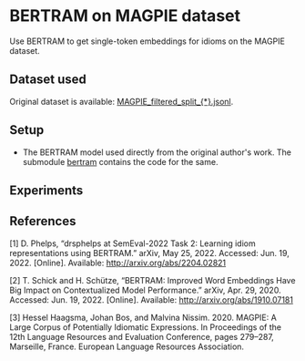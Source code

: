 # BERTRAM on MAGPIE dataset
Use BERTRAM to get single-token embeddings for idioms on the MAGPIE dataset.

## Dataset used
Original dataset is available: [MAGPIE_filtered_split_{*}.jsonl](https://github.com/hslh/magpie-corpus).

## Setup
* The BERTRAM model used directly from the original author's work. The submodule [bertram](./bertram) contains the code for the same.

## Experiments

## References

[1] D. Phelps, “drsphelps at SemEval-2022 Task 2: Learning idiom representations using BERTRAM.” arXiv, May 25, 2022. Accessed: Jun. 19, 2022. [Online]. Available: http://arxiv.org/abs/2204.02821

[2] T. Schick and H. Schütze, “BERTRAM: Improved Word Embeddings Have Big Impact on Contextualized Model Performance.” arXiv, Apr. 29, 2020. Accessed: Jun. 19, 2022. [Online]. Available: http://arxiv.org/abs/1910.07181

[3] Hessel Haagsma, Johan Bos, and Malvina Nissim. 2020. MAGPIE: A Large Corpus of Potentially Idiomatic Expressions. In Proceedings of the 12th Language Resources and Evaluation Conference, pages 279–287, Marseille, France. European Language Resources Association.
